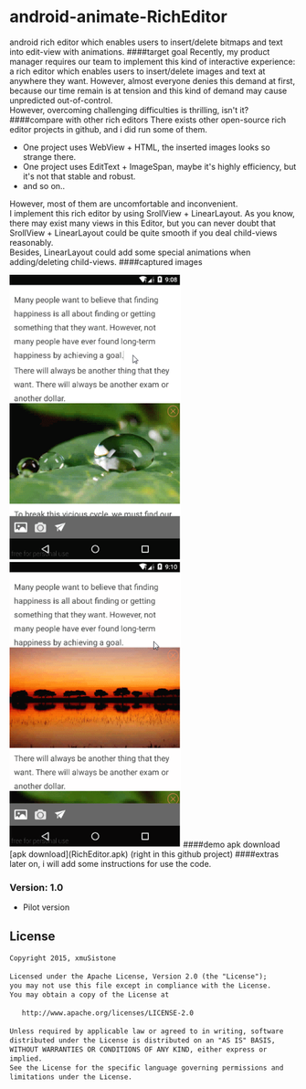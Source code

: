 # android-animate-RichEditor
android rich editor which enables users to insert/delete bitmaps and text into edit-view with animations.
####target goal
Recently, my product manager requires our team to implement this kind of interactive experience: a rich editor which enables users to insert/delete images and text at anywhere they want. However, almost everyone denies this demand at first, because our time remain is at tension and this kind of demand may cause unpredicted out-of-control.<br>
However, overcoming challenging difficulties is thrilling, isn't it?
####compare with other rich editors
There exists other open-source rich editor projects in github, and i did run some of them.    
* One project uses WebView + HTML, the inserted images looks so strange there.
* One project uses EditText + ImageSpan, maybe it's highly efficiency, but it's not that stable and robust.
* and so on..

However, most of them are uncomfortable and inconvenient.<br>
I implement this rich editor by using SrollView + LinearLayout. As you know, there may exist many views in this Editor, but you can never doubt that SrollView + LinearLayout could be quite smooth if you deal child-views reasonably. <br>
Besides, LinearLayout could add some special animations when adding/deleting child-views.
####captured images
<td>
	 <img src="capture01.gif" width="300" height="500" />
	 <img src="capture02.gif" width="300" height="500" />
</td>
####demo apk download
[apk download](RichEditor.apk) (right in this github project)
####extras
later on, i will add some instructions for use the code.

### Version: 1.0

  * Pilot version

## License

    Copyright 2015, xmuSistone

    Licensed under the Apache License, Version 2.0 (the "License");
    you may not use this file except in compliance with the License.
    You may obtain a copy of the License at

       http://www.apache.org/licenses/LICENSE-2.0

    Unless required by applicable law or agreed to in writing, software
    distributed under the License is distributed on an "AS IS" BASIS,
    WITHOUT WARRANTIES OR CONDITIONS OF ANY KIND, either express or implied.
    See the License for the specific language governing permissions and
    limitations under the License.

